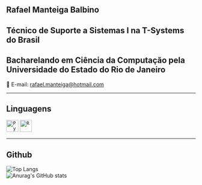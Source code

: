## <strong>Rafael Manteiga Balbino</strong>

## Técnico de Suporte a Sistemas I na T-Systems do Brasil<br>
## Bacharelando em Ciência da Computação pela Universidade do Estado do Rio de Janeiro

💬 E-mail: rafael.manteiga@hotmail.com

----

## Linguagens

<code><img height="32" src="https://user-images.githubusercontent.com/25599308/219158898-43964b1f-e7b9-479c-9d42-551d5b244e28.png" alt="Python"/></code>
<code><img height="32" src="https://user-images.githubusercontent.com/25599308/219160932-e07da749-8620-4abb-9c80-f2bb6f39b230.png" alt="R"/></code>

----

## Github

![Top Langs](https://github-readme-stats.vercel.app/api/top-langs/?username=fael0306&layout=compact)<br>
![Anurag's GitHub stats](https://github-readme-stats.vercel.app/api?username=fael0306&layout=compact)
